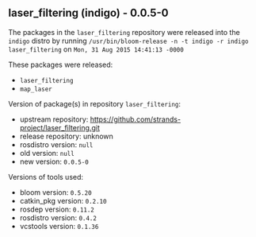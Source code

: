 ## laser_filtering (indigo) - 0.0.5-0

The packages in the `laser_filtering` repository were released into the `indigo` distro by running `/usr/bin/bloom-release -n -t indigo -r indigo laser_filtering` on `Mon, 31 Aug 2015 14:41:13 -0000`

These packages were released:
- `laser_filtering`
- `map_laser`

Version of package(s) in repository `laser_filtering`:
- upstream repository: https://github.com/strands-project/laser_filtering.git
- release repository: unknown
- rosdistro version: `null`
- old version: `null`
- new version: `0.0.5-0`

Versions of tools used:
- bloom version: `0.5.20`
- catkin_pkg version: `0.2.10`
- rosdep version: `0.11.2`
- rosdistro version: `0.4.2`
- vcstools version: `0.1.36`


